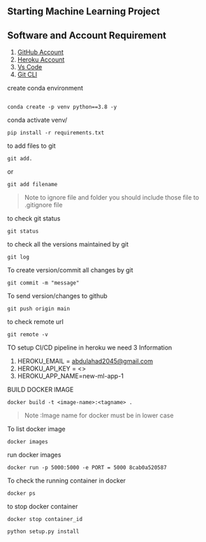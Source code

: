 ## Starting Machine Learning Project 

## Software and Account Requirement 
1. [GitHub Account](https://github.com)
2. [Heroku Account](https://dashboard.heroku.com/login) 
3. [Vs Code](https://code.visualstudio.com/downloads) 
4. [Git CLI](https://git-scm.com/downloads)

create conda environment 
```

conda create -p venv python==3.8 -y
```

conda activate venv/ 
```
pip install -r requirements.txt
```
to add files to git 
```
git add.
```
or
```
git add filename 
```

> Note to ignore file and folder you should include those file to .gitignore file

to check git status 
```
git status 
```

to check all the versions maintained by git
```
git log
```
To create version/commit all changes by git 
```
git commit -m "message"
```
To send version/changes to github
```
git push origin main 
```
to check remote url 
```
git remote -v
```
TO setup CI/CD pipeline in heroku  we need 3 Information 

1. HEROKU_EMAIL = abdulahad2045@gmail.com
2. HEROKU_API_KEY = <>
3. HEROKU_APP_NAME=new-ml-app-1

BUILD DOCKER IMAGE 
```
docker build -t <image-name>:<tagname> .
```
> Note :Image name for docker must be in lower case 

To list docker image 
```
docker images 
```
run docker images 
```
docker run -p 5000:5000 -e PORT = 5000 8cab0a520587
```
To check the running container in docker
```
docker ps 
```
to stop docker container 
```
docker stop container_id
```
```
python setup.py install
```




 





